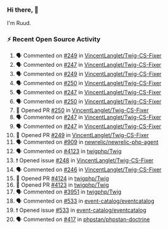 ### Hi there, 👋

I'm Ruud.
 
### :zap: Recent Open Source Activity

<!--START_SECTION:activity-->
1. 🗣 Commented on [#249](https://github.com/VincentLanglet/Twig-CS-Fixer/pull/249#issuecomment-2219963446) in [VincentLanglet/Twig-CS-Fixer](https://github.com/VincentLanglet/Twig-CS-Fixer)
2. 🗣 Commented on [#247](https://github.com/VincentLanglet/Twig-CS-Fixer/pull/247#issuecomment-2219761873) in [VincentLanglet/Twig-CS-Fixer](https://github.com/VincentLanglet/Twig-CS-Fixer)
3. 🗣 Commented on [#249](https://github.com/VincentLanglet/Twig-CS-Fixer/pull/249#issuecomment-2219758157) in [VincentLanglet/Twig-CS-Fixer](https://github.com/VincentLanglet/Twig-CS-Fixer)
4. 🗣 Commented on [#250](https://github.com/VincentLanglet/Twig-CS-Fixer/pull/250#issuecomment-2219751540) in [VincentLanglet/Twig-CS-Fixer](https://github.com/VincentLanglet/Twig-CS-Fixer)
5. 🗣 Commented on [#247](https://github.com/VincentLanglet/Twig-CS-Fixer/pull/247#issuecomment-2219714040) in [VincentLanglet/Twig-CS-Fixer](https://github.com/VincentLanglet/Twig-CS-Fixer)
6. 🗣 Commented on [#250](https://github.com/VincentLanglet/Twig-CS-Fixer/pull/250#issuecomment-2219700634) in [VincentLanglet/Twig-CS-Fixer](https://github.com/VincentLanglet/Twig-CS-Fixer)
7. 💪 Opened PR [#250](https://github.com/VincentLanglet/Twig-CS-Fixer/pull/250) in [VincentLanglet/Twig-CS-Fixer](https://github.com/VincentLanglet/Twig-CS-Fixer)
8. 🗣 Commented on [#247](https://github.com/VincentLanglet/Twig-CS-Fixer/pull/247#issuecomment-2219677455) in [VincentLanglet/Twig-CS-Fixer](https://github.com/VincentLanglet/Twig-CS-Fixer)
9. 🗣 Commented on [#247](https://github.com/VincentLanglet/Twig-CS-Fixer/pull/247#issuecomment-2219674991) in [VincentLanglet/Twig-CS-Fixer](https://github.com/VincentLanglet/Twig-CS-Fixer)
10. 💪 Opened PR [#249](https://github.com/VincentLanglet/Twig-CS-Fixer/pull/249) in [VincentLanglet/Twig-CS-Fixer](https://github.com/VincentLanglet/Twig-CS-Fixer)
11. 🗣 Commented on [#909](https://github.com/newrelic/newrelic-php-agent/issues/909#issuecomment-2213173997) in [newrelic/newrelic-php-agent](https://github.com/newrelic/newrelic-php-agent)
12. 🗣 Commented on [#4123](https://github.com/twigphp/Twig/pull/4123#issuecomment-2212479358) in [twigphp/Twig](https://github.com/twigphp/Twig)
13. ❗ Opened issue [#248](https://github.com/VincentLanglet/Twig-CS-Fixer/issues/248) in [VincentLanglet/Twig-CS-Fixer](https://github.com/VincentLanglet/Twig-CS-Fixer)
14. 🗣 Commented on [#246](https://github.com/VincentLanglet/Twig-CS-Fixer/issues/246#issuecomment-2212416268) in [VincentLanglet/Twig-CS-Fixer](https://github.com/VincentLanglet/Twig-CS-Fixer)
15. 💪 Opened PR [#4124](https://github.com/twigphp/Twig/pull/4124) in [twigphp/Twig](https://github.com/twigphp/Twig)
16. 💪 Opened PR [#4123](https://github.com/twigphp/Twig/pull/4123) in [twigphp/Twig](https://github.com/twigphp/Twig)
17. 🗣 Commented on [#3951](https://github.com/twigphp/Twig/issues/3951#issuecomment-2211747927) in [twigphp/Twig](https://github.com/twigphp/Twig)
18. 🗣 Commented on [#533](https://github.com/event-catalog/eventcatalog/issues/533#issuecomment-2211027134) in [event-catalog/eventcatalog](https://github.com/event-catalog/eventcatalog)
19. ❗ Opened issue [#533](https://github.com/event-catalog/eventcatalog/issues/533) in [event-catalog/eventcatalog](https://github.com/event-catalog/eventcatalog)
20. 🗣 Commented on [#417](https://github.com/phpstan/phpstan-doctrine/issues/417#issuecomment-2209437350) in [phpstan/phpstan-doctrine](https://github.com/phpstan/phpstan-doctrine)
<!--END_SECTION:activity-->

